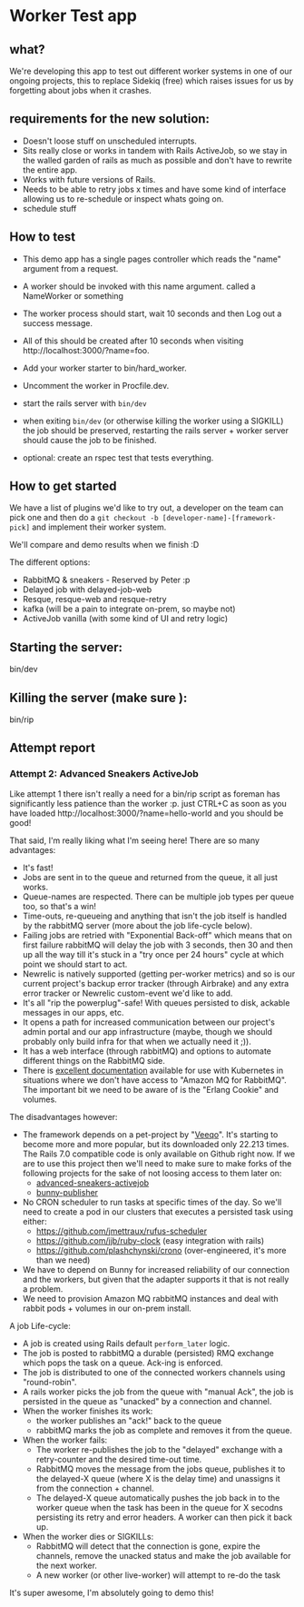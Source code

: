 # Worker Test app

## what?
We're developing this app to test out different worker systems in one of our 
ongoing projects, this to replace Sidekiq (free) which raises issues for us by
forgetting about jobs when it crashes.

## requirements for the new solution:
- Doesn't loose stuff on unscheduled interrupts.
- Sits really close or works in tandem with Rails ActiveJob, so we stay in the walled garden of rails as much as possible and don't have to rewrite the entire app.
- Works with future versions of Rails.
- Needs to be able to retry jobs x times and have some kind of interface allowing us to re-schedule or inspect whats going on.
- schedule stuff

## How to test
- This demo app has a single pages controller which reads the "name" argument from
a request.
- A worker should be invoked with this name argument. called a NameWorker or
  something
- The worker process should start, wait 10 seconds and then Log out a success
  message.

- All of this should be created after 10 seconds when visiting
  http://localhost:3000/?name=foo.
- Add your worker starter to bin/hard_worker.
- Uncomment the worker in Procfile.dev.
- start the rails server with `bin/dev`
- when exiting `bin/dev` (or otherwise killing the worker using a SIGKILL) the
  job should be preserved, restarting the rails server + worker server should
  cause the job to be finished.
- optional: create an rspec test that tests everything.

## How to get started
We have a list of plugins we'd like to try out, a developer on the team can
pick one and then do a `git checkout -b [developer-name]-[framework-pick]` and
implement their worker system.

We'll compare and demo results when we finish :D

The different options:
- RabbitMQ & sneakers - Reserved by Peter :p
- Delayed job with delayed-job-web
- Resque, resque-web and resque-retry
- kafka (will be a pain to integrate on-prem, so maybe not)
- ActiveJob vanilla (with some kind of UI and retry logic)


## Starting the server:
bin/dev

## Killing the server (make sure ):
bin/rip

## Attempt report
### Attempt 2: Advanced Sneakers ActiveJob
Like attempt 1 there isn't really a need for a bin/rip script as foreman has
significantly less patience than the worker :p. just CTRL+C as soon as you have
loaded http://localhost:3000/?name=hello-world and you should be good!

That said, I'm really liking what I'm seeing here! There are so many advantages:
- It's fast!
- Jobs are sent in to the queue and returned from the queue, it all just works.
- Queue-names are respected. There can be multiple job types per queue too, so
  that's a win!
- Time-outs, re-queueing and anything that isn't the job itself is handled by
  the rabbitMQ server (more about the job life-cycle below).
- Failing jobs are retried with "Exponential Back-off" which means that on first
  failure rabbitMQ will delay the job with 3 seconds, then 30 and then up all
  the way till it's stuck in a "try once per 24 hours" cycle at which point we
  should start to act.
- Newrelic is natively supported (getting per-worker metrics) and so is our
  current project's backup error tracker (through Airbrake) and any extra error
  tracker or Newrelic custom-event we'd like to add.
- It's all "rip the powerplug"-safe! With queues persisted to disk, ackable
  messages in our apps, etc.
- It opens a path for increased communication between our project's admin portal
  and our app infrastructure (maybe, though we should probably only build infra
  for that when we actually need it ;)).
- It has a web interface (through rabbitMQ) and options to automate different
  things on the RabbitMQ side.
- There is [excellent documentation](https://blog.rabbitmq.com/posts/2020/08/deploying-rabbitmq-to-kubernetes-whats-involved/) 
  available for use with Kubernetes in situations where we don't have 
  access to "Amazon MQ for RabbitMQ". The important bit we need to be aware of
  is the "Erlang Cookie" and volumes.

The disadvantages however:
- The framework depends on a pet-project by "[Veeqo](https://www.veeqo.com)".
  It's starting to become more and more popular, but its downloaded only
  22.213 times. The Rails 7.0 compatible code is only available on Github right
  now. If we are to use this project then we'll need to make sure to make 
  forks of the following projects for the sake of not loosing access to them
  later on:
  - [advanced-sneakers-activejob](https://rubygems.org/gems/advanced-sneakers-activejob)
  - [bunny-publisher](https://rubygems.org/gems/bunny-publisher)
- No CRON scheduler to run tasks at specific times of the day. So we'll need to
  create a pod in our clusters that executes a persisted task using either:
  - https://github.com/jmettraux/rufus-scheduler
  - https://github.com/jjb/ruby-clock (easy integration with rails)
  - https://github.com/plashchynski/crono (over-engineered, it's more than we
    need)
- We have to depend on Bunny for increased reliability of our connection and the
  workers, but given that the adapter supports it that is not really a problem.
- We need to provision Amazon MQ rabbitMQ instances and deal with rabbit pods +
  volumes in our on-prem install.

A job Life-cycle:

- A job is created using Rails default `perform_later` logic.
- The job is posted to rabbitMQ a durable (persisted) RMQ exchange which pops
  the task on a queue. Ack-ing is enforced.
- The job is distributed to one of the connected workers channels using
  "round-robin".
- A rails worker picks the job from the queue with "manual Ack", the job is
  persisted in the queue as "unacked" by a connection and channel.
- When the worker finishes its work:
  - the worker publishes an "ack!" back to the queue
  - rabbitMQ marks the job as complete and removes it from the queue.
- When the worker fails:
  - The worker re-publishes the job to the "delayed" exchange 
    with a retry-counter and the desired time-out time.
  - RabbitMQ moves the message from the jobs queue, publishes it to the
    delayed-X queue (where X is the delay time) and unassigns it from the
    connection + channel.
  - The delayed-X queue automatically pushes the job back in to the worker
    queue when the task has been in the queue for X secodns persisting its
    retry and error headers. A worker can then pick it back up.
- When the worker dies or SIGKILLs:
  - RabbitMQ will detect that the connection is gone, expire the channels,
    remove the unacked status and make the job available for the next worker.
  - A new worker (or other live-worker) will attempt to re-do the task

It's super awesome, I'm absolutely going to demo this!

